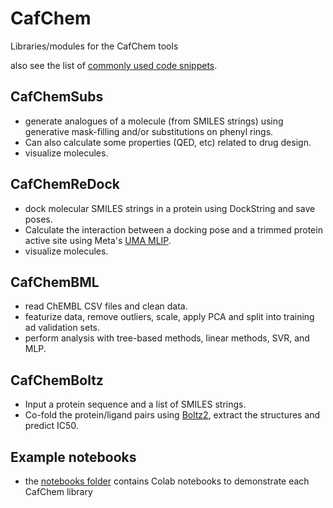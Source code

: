# CafChem
Libraries/modules for the CafChem tools

also see the list of [commonly used code snippets](https://github.com/MauricioCafiero/CafChem/blob/main/Tips_and_Oneliners.md).

## CafChemSubs
- generate analogues of a molecule (from SMILES strings) using generative mask-filling and/or substitutions on phenyl rings.
- Can also calculate some properties (QED, etc) related to drug design.
- visualize molecules. 
## CafChemReDock
- dock molecular SMILES strings in a protein using DockString and save poses.
- Calculate the interaction between a docking pose and a trimmed protein active site using Meta's [UMA MLIP](https://github.com/facebookresearch/fairchem).
- visualize molecules.
## CafChemBML
- read ChEMBL CSV files and clean data.
- featurize data, remove outliers, scale, apply PCA and split into training ad validation sets.
- perform analysis with tree-based methods, linear methods, SVR, and MLP.
## CafChemBoltz
- Input a protein sequence and a list of SMILES strings.
- Co-fold the protein/ligand pairs using [Boltz2](https://github.com/jwohlwend/boltz), extract the structures and predict IC50.
## Example notebooks
- the [notebooks folder](https://github.com/MauricioCafiero/CafChem/tree/main/notebooks) contains Colab notebooks to demonstrate each CafChem library
